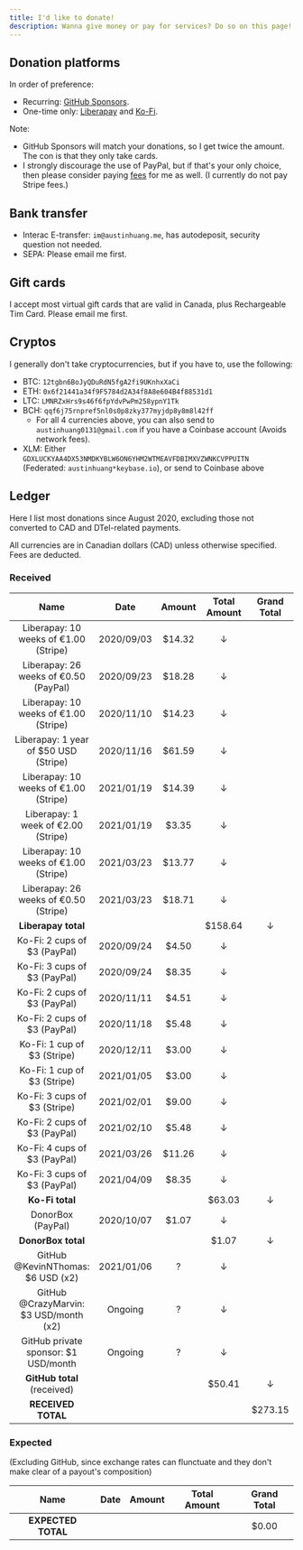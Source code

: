 ```yaml
---
title: I'd like to donate!
description: Wanna give money or pay for services? Do so on this page!
---
```


## Donation platforms

In order of preference:

* Recurring: [GitHub Sponsors](https://github.com/sponsors/austinhuang0131).
* One-time only: [Liberapay](https://liberapay.com/austinhuang/donate) and [Ko-Fi](https://ko-fi.com/austinhuang).

Note:

* GitHub Sponsors will match your donations, so I get twice the amount. The con is that they only take cards.
* I strongly discourage the use of PayPal, but if that's your only choice, then please consider paying [fees](https://thefeecalculator.com/) for me as well. (I currently do not pay Stripe fees.)

## Bank transfer

* Interac E-transfer: `im@austinhuang.me`, has autodeposit, security question not needed.
* SEPA: Please email me first.

## Gift cards

I accept most virtual gift cards that are valid in Canada, plus Rechargeable Tim Card. Please email me first.

## Cryptos

I generally don't take cryptocurrencies, but if you have to, use the following:

* BTC: `12tgbn6BoJyQDuRdN5fgA2fi9UKnhxXaCi`
* ETH: `0x6f21441a34f9F5784d2A34f8A8e604B4f88531d1`
* LTC: `LMNRZxHrs9s46f6fpYdvPwPm258ypnY1Tk`
* BCH: `qqf6j75rnpref5nl0s0p8zky377myjdp8y8m8l42ff`
  * For all 4 currencies above, you can also send to `austinhuang0131@gmail.com` if you have a Coinbase account (Avoids network fees).
* XLM: Either `GDXLUCKYAA4DX53NMDKYBLW6ON6YHM2WTMEAVFDBIMXVZWNKCVPPUITN` (Federated: `austinhuang*keybase.io`), or send to Coinbase above

## Ledger

Here I list most donations since August 2020, excluding those not converted to CAD and DTel-related payments.

All currencies are in Canadian dollars (CAD) unless otherwise specified. Fees are deducted.

### Received

| Name | Date | Amount | Total Amount | Grand Total |
|:----:|:----:|:------:|:------------:|:-----------:|
| Liberapay: 10 weeks of €1.00 (Stripe) | 2020/09/03 | $14.32 | ↓       |   |
| Liberapay: 26 weeks of €0.50 (PayPal) | 2020/09/23 | $18.28 | ↓       |   |
| Liberapay: 10 weeks of €1.00 (Stripe) | 2020/11/10 | $14.23 | ↓       |   |
| Liberapay: 1 year of $50 USD (Stripe) | 2020/11/16 | $61.59 | ↓       |   |
| Liberapay: 10 weeks of €1.00 (Stripe) | 2021/01/19 | $14.39 | ↓       |   |
| Liberapay: 1 week of €2.00 (Stripe)   | 2021/01/19 | $3.35  | ↓       |   |
| Liberapay: 10 weeks of €1.00 (Stripe) | 2021/03/23 | $13.77 | ↓       |   |
| Liberapay: 26 weeks of €0.50 (Stripe) | 2021/03/23 | $18.71 | ↓       |   |
| **Liberapay total**                   |            |        | $158.64 | ↓ |
| Ko-Fi: 2 cups of $3 (PayPal)          | 2020/09/24 | $4.50  | ↓       |   |
| Ko-Fi: 3 cups of $3 (PayPal)          | 2020/09/24 | $8.35  | ↓       |   |
| Ko-Fi: 2 cups of $3 (PayPal)          | 2020/11/11 | $4.51  | ↓       |   |
| Ko-Fi: 2 cups of $3 (PayPal)          | 2020/11/18 | $5.48  | ↓       |   |
| Ko-Fi: 1 cup of $3 (Stripe)           | 2020/12/11 | $3.00  | ↓       |   |
| Ko-Fi: 1 cup of $3 (Stripe)           | 2021/01/05 | $3.00  | ↓       |   |
| Ko-Fi: 3 cups of $3 (Stripe)          | 2021/02/01 | $9.00  | ↓       |   |
| Ko-Fi: 2 cups of $3 (PayPal)          | 2021/02/10 | $5.48  | ↓       |   |
| Ko-Fi: 4 cups of $3 (PayPal)          | 2021/03/26 | $11.26 | ↓       |   |
| Ko-Fi: 3 cups of $3 (PayPal)          | 2021/04/09 | $8.35  | ↓       |   |
| **Ko-Fi total**                       |            |        | $63.03  | ↓ |
| DonorBox (PayPal)                     | 2020/10/07 | $1.07  | ↓       |   |
| **DonorBox total**                    |            |        | $1.07   | ↓ |
| GitHub @KevinNThomas: $6 USD (x2)     | 2021/01/06 | ?      | ↓       |   |
| GitHub @CrazyMarvin: $3 USD/month (x2)| Ongoing    | ?      | ↓       |   |
| GitHub private sponsor: $1 USD/month  | Ongoing    | ?      | ↓       |   |
| **GitHub total** (received)           |            |        | $50.41  | ↓ |
| **RECEIVED TOTAL**                    |            |        |         | $273.15 |

### Expected

(Excluding GitHub, since exchange rates can flunctuate and they don't make clear of a payout's composition)

| Name | Date | Amount | Total Amount | Grand Total |
|:----:|:----:|:------:|:------------:|:-----------:|
| **EXPECTED TOTAL**                    |            |        |         | $0.00 |
